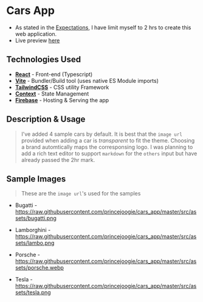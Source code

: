 # Cars App

- As stated in the [Expectations](https://github.com/SleevesUpAU/CodingTests/tree/master/Cars%20App#expectations), I have limit myself to 2 hrs to create this web application.
- Live preview [here](https://fast-exotic-cars.web.app/)

## Technologies Used

- [**React**](https://reactjs.org/) - Front-end (Typescript)
- [**Vite**](https://vitejs.dev/) - Bundler/Build tool (uses native ES Module imports)
- [**TailwindCSS**](https://tailwindcss.com/) - CSS utility Framework
- [**Context**](https://reactjs.org/docs/context.html) - State Management
- [**Firebase**](https://firebase.google.com/) - Hosting & Serving the app

## Description & Usage

> I've added 4 sample cars by default. It is best that the `image url` provided when adding a car is _transparent_ to fit the theme. Choosing a brand automtically maps the corresponsing logo. I was planning to add a rich text editor to support `markdown` for the `others` input but have already passed the 2hr mark.

## Sample Images

> These are the `image url`'s used for the samples

- Bugatti - https://raw.githubusercontent.com/princejoogie/cars_app/master/src/assets/bugatti.png

- Lamborghini - https://raw.githubusercontent.com/princejoogie/cars_app/master/src/assets/lambo.png
- Porsche - https://raw.githubusercontent.com/princejoogie/cars_app/master/src/assets/porsche.webp
- Tesla - https://raw.githubusercontent.com/princejoogie/cars_app/master/src/assets/tesla.png
